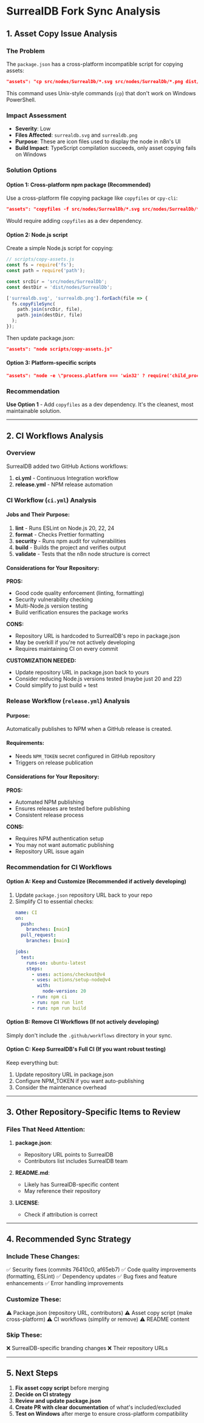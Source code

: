 # SurrealDB Fork Sync Analysis

## 1. Asset Copy Issue Analysis

### The Problem
The `package.json` has a cross-platform incompatible script for copying assets:
```json
"assets": "cp src/nodes/SurrealDb/*.svg src/nodes/SurrealDb/*.png dist/nodes/SurrealDb/ 2>/dev/null || true"
```

This command uses Unix-style commands (`cp`) that don't work on Windows PowerShell.

### Impact Assessment
- **Severity**: Low
- **Files Affected**: `surrealdb.svg` and `surrealdb.png` 
- **Purpose**: These are icon files used to display the node in n8n's UI
- **Build Impact**: TypeScript compilation succeeds, only asset copying fails on Windows

### Solution Options

#### Option 1: Cross-platform npm package (Recommended)
Use a cross-platform file copying package like `copyfiles` or `cpy-cli`:
```json
"assets": "copyfiles -f src/nodes/SurrealDb/*.svg src/nodes/SurrealDb/*.png dist/nodes/SurrealDb/"
```
Would require adding `copyfiles` as a dev dependency.

#### Option 2: Node.js script
Create a simple Node.js script for copying:
```javascript
// scripts/copy-assets.js
const fs = require('fs');
const path = require('path');

const srcDir = 'src/nodes/SurrealDb';
const destDir = 'dist/nodes/SurrealDb';

['surrealdb.svg', 'surrealdb.png'].forEach(file => {
  fs.copyFileSync(
    path.join(srcDir, file),
    path.join(destDir, file)
  );
});
```
Then update package.json:
```json
"assets": "node scripts/copy-assets.js"
```

#### Option 3: Platform-specific scripts
```json
"assets": "node -e \"process.platform === 'win32' ? require('child_process').execSync('powershell -Command Copy-Item -Path src/nodes/SurrealDb/*.svg,src/nodes/SurrealDb/*.png -Destination dist/nodes/SurrealDb/ -Force') : require('child_process').execSync('cp src/nodes/SurrealDb/*.svg src/nodes/SurrealDb/*.png dist/nodes/SurrealDb/ 2>/dev/null || true')\""
```

### Recommendation
**Use Option 1** - Add `copyfiles` as a dev dependency. It's the cleanest, most maintainable solution.

---

## 2. CI Workflows Analysis

### Overview
SurrealDB added two GitHub Actions workflows:
1. **ci.yml** - Continuous Integration workflow
2. **release.yml** - NPM release automation

### CI Workflow (`ci.yml`) Analysis

#### Jobs and Their Purpose:
1. **lint** - Runs ESLint on Node.js 20, 22, 24
2. **format** - Checks Prettier formatting
3. **security** - Runs npm audit for vulnerabilities
4. **build** - Builds the project and verifies output
5. **validate** - Tests that the n8n node structure is correct

#### Considerations for Your Repository:

**PROS:**
- Good code quality enforcement (linting, formatting)
- Security vulnerability checking
- Multi-Node.js version testing
- Build verification ensures the package works

**CONS:**
- Repository URL is hardcoded to SurrealDB's repo in package.json
- May be overkill if you're not actively developing
- Requires maintaining CI on every commit

**CUSTOMIZATION NEEDED:**
- Update repository URL in package.json back to yours
- Consider reducing Node.js versions tested (maybe just 20 and 22)
- Could simplify to just build + test

### Release Workflow (`release.yml`) Analysis

#### Purpose:
Automatically publishes to NPM when a GitHub release is created.

#### Requirements:
- Needs `NPM_TOKEN` secret configured in GitHub repository
- Triggers on release publication

#### Considerations for Your Repository:

**PROS:**
- Automated NPM publishing
- Ensures releases are tested before publishing
- Consistent release process

**CONS:**
- Requires NPM authentication setup
- You may not want automatic publishing
- Repository URL issue again

### Recommendation for CI Workflows

#### Option A: Keep and Customize (Recommended if actively developing)
1. Update `package.json` repository URL back to your repo
2. Simplify CI to essential checks:
   ```yaml
   name: CI
   on:
     push:
       branches: [main]
     pull_request:
       branches: [main]
   
   jobs:
     test:
       runs-on: ubuntu-latest
       steps:
         - uses: actions/checkout@v4
         - uses: actions/setup-node@v4
           with:
             node-version: 20
         - run: npm ci
         - run: npm run lint
         - run: npm run build
   ```

#### Option B: Remove CI Workflows (If not actively developing)
Simply don't include the `.github/workflows` directory in your sync.

#### Option C: Keep SurrealDB's Full CI (If you want robust testing)
Keep everything but:
1. Update repository URL in package.json
2. Configure NPM_TOKEN if you want auto-publishing
3. Consider the maintenance overhead

---

## 3. Other Repository-Specific Items to Review

### Files That Need Attention:
1. **package.json**:
   - Repository URL points to SurrealDB
   - Contributors list includes SurrealDB team
   
2. **README.md**:
   - Likely has SurrealDB-specific content
   - May reference their repository

3. **LICENSE**:
   - Check if attribution is correct

---

## 4. Recommended Sync Strategy

### Include These Changes:
✅ Security fixes (commits 76410c0, af65eb7)
✅ Code quality improvements (formatting, ESLint)
✅ Dependency updates
✅ Bug fixes and feature enhancements
✅ Error handling improvements

### Customize These:
⚠️ Package.json (repository URL, contributors)
⚠️ Asset copy script (make cross-platform)
⚠️ CI workflows (simplify or remove)
⚠️ README content

### Skip These:
❌ SurrealDB-specific branding changes
❌ Their repository URLs

---

## 5. Next Steps

1. **Fix asset copy script** before merging
2. **Decide on CI strategy** 
3. **Review and update package.json** 
4. **Create PR with clear documentation** of what's included/excluded
5. **Test on Windows** after merge to ensure cross-platform compatibility
